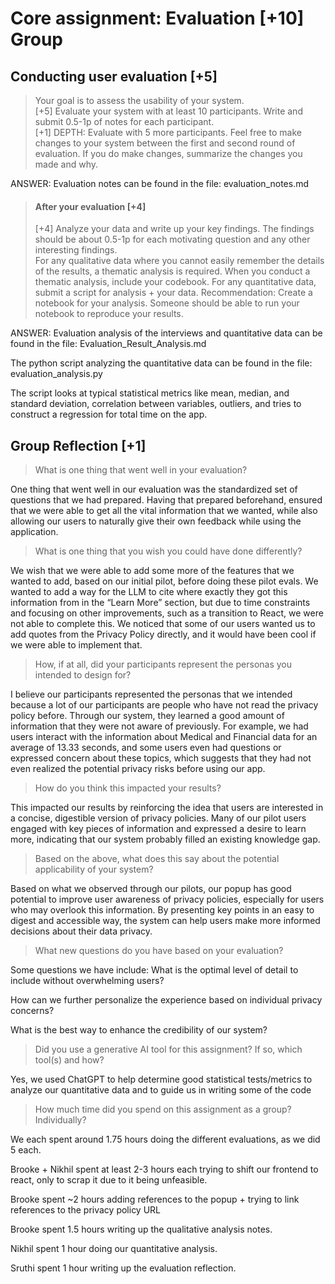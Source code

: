 # Core assignment: Evaluation [+10] Group

## Conducting user evaluation [+5]
> Your goal is to assess the usability of your system.  
[+5] Evaluate your system with at least 10 participants. Write and submit 0.5-1p of notes for each participant. 
</br>[+1] DEPTH: Evaluate with 5 more participants. Feel free to make changes to your system between the first and second round of evaluation. If you do make changes, summarize the changes you made and why. 

ANSWER: Evaluation notes can be found in the file: evaluation_notes.md</br> 

> #### After your evaluation [+4]
> [+4] Analyze your data and write up your key findings. The findings should be about 0.5-1p for each motivating question and any other interesting findings.  
> For any qualitative data where you cannot easily remember the details of the results, a thematic analysis is required. When you conduct a thematic analysis, include your codebook.
> For any quantitative data, submit a script for analysis + your data. Recommendation: Create a notebook for your analysis. Someone should be able to run your notebook to reproduce your results. 

ANSWER: Evaluation analysis of the interviews and quantitative data can be found in the file: Evaluation_Result_Analysis.md

The python script analyzing the quantitative data can be found in the file:  evaluation_analysis.py

The script looks at typical statistical metrics like mean, median, and standard deviation, correlation between variables, outliers, and tries to construct a regression for total time on the app. 

## Group Reflection [+1]
> What is one thing that went well in your evaluation?

One thing that went well in our evaluation was the standardized set of questions that we had prepared. Having that prepared beforehand, ensured that we were able to get all the vital information that we wanted, while also allowing our users to naturally give their own feedback while using the application. 

> What is one thing that you wish you could have done differently? 

We wish that we were able to add some more of the features that we wanted to add, based on our initial pilot, before doing these pilot evals. We wanted to add a way for the LLM to cite where exactly they got this information from in the “Learn More” section, but due to time constraints and focusing on other improvements, such as a transition to React, we were not able to complete this. We noticed that some of our users wanted us to add quotes from the Privacy Policy directly, and it would have been cool if we were able to implement that.

> How, if at all, did your participants represent the personas you intended to design for? 

I believe our participants represented the personas that we intended because a lot of our participants are people who have not read the privacy policy before. Through our system, they learned a good amount of information that they were not aware of previously. For example, we had users interact with the information about Medical and Financial data for an average of 13.33 seconds, and some users even had questions or expressed concern about these topics, which suggests that they had not even realized the potential privacy risks before using our app. 
> How do you think this impacted your results?

This impacted our results by reinforcing the idea that users are interested in a concise, digestible version of privacy policies. Many of our pilot users engaged with key pieces of information and expressed a desire to learn more, indicating that our system probably filled an existing knowledge gap.

> Based on the above, what does this say about the potential applicability of your system?

Based on what we observed through our pilots, our popup has good potential to improve user awareness of privacy policies, especially for users who may overlook this information. By presenting key points in an easy to digest and accessible way, the system can help users make more informed decisions about their data privacy.
> What new questions do you have based on your evaluation? 

Some questions we have include:
What is the optimal level of detail to include without overwhelming users?

How can we further personalize the experience based on individual privacy concerns?

What is the best way to enhance the credibility of our system?


> Did you use a generative AI tool for this assignment? If so, which tool(s) and how?

Yes, we used ChatGPT to help determine good statistical tests/metrics to analyze our quantitative data and to guide us in writing some of the code

> How much time did you spend on this assignment as a group? Individually?

We each spent around 1.75 hours doing the different evaluations, as we did 5 each. 

Brooke + Nikhil spent at least 2-3 hours each trying to shift our frontend to react, only to scrap it due to it being unfeasible.

Brooke spent ~2 hours adding references to the popup + trying to link references to the privacy policy URL

Brooke spent 1.5 hours writing up the qualitative analysis notes.

Nikhil spent 1 hour doing our quantitative analysis. 

Sruthi spent 1 hour writing up the evaluation reflection.


